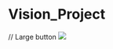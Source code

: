 # Vision_Project

// Large button
[<img src="https://deepnote.com/buttons/launch-in-deepnote-white.svg">](PROJECT_URL)